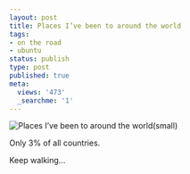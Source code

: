 ```yaml
---
layout: post
title: Places I’ve been to around the world
tags:
- on the road
- ubuntu
status: publish
type: post
published: true
meta:
  views: '473'
  _searchme: '1'
---
```

<img src="http://azaleasays.com/wp-content/uploads/2010/07/worldmap1.gif" alt="Places I’ve been to around the world(small)" />

Only 3% of all countries.

Keep walking...
